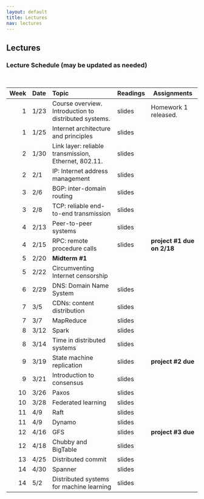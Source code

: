 ```yaml
---
layout: default
title: Lectures
nav: lectures
---
```


## Lectures

<h3 id="toc_2">Lecture Schedule (may be updated as needed)</h3>
<br>
<table>
<thead>
<tr>
<th align="right">Week</th>
<th align="left">Date</th>
<th align="left">Topic</th>
<th>Readings</th>
<th>Assignments</th>
</tr>
</thead>
<tbody>

<tr>
<td align="right">1</td>
<td align="left">1/23</td>
<td align="left">Course overview.  Introduction to distributed systems.</td>
<td>slides</td>
<td>Homework 1 released.</td>
</tr>

<tr>
<td align="right">1</td>
<td align="left">1/25</td>
<td align="left">Internet architecture and principles</td>
<td>slides</td>
<td></td>
</tr>

<tr>
<td align="right">2</td>
<td align="left">1/30</td>
<td align="left">Link layer: reliable transmission, Ethernet, 802.11.</td>
<td>slides</td>
<td></td>
</tr>

<tr>
<td align="right">2</td>
<td align="left">2/1</td>
<td align="left">IP: Internet address management</td>
<td>slides</td>
<td></td>
</tr>

<tr>
<td align="right">3</td>
<td align="left">2/6</td>
<td align="left">BGP: inter-domain routing</td>
<td>slides</td>
<td></td>
</tr>

<tr>
<td align="right">3</td>
<td align="left">2/8</td>
<td align="left">TCP: reliable end-to-end transmission</td>
<td>slides</td>
<td></td>
</tr>

<tr>
<td align="right">4</td>
<td align="left">2/13</td>
<td align="left">Peer-to-peer systems</td>
<td>slides</td>
<td></td>
</tr>

<tr>
<td align="right">4</td>
<td align="left">2/15</td>
<td align="left">RPC: remote procedure calls</td>
<td>slides</td>
<td><b>project #1 due on 2/18</b></td>
</tr>

<tr>
<td align="right">5</td>
<td align="left">2/20</td>
<td align="left"><b>Midterm #1</b></td>
<td></td>
<td></td>
</tr>

<tr>
<td align="right">5</td>
<td align="left">2/22</td>
<td align="left">Circumventing Internet censorship</td>
<td></td>
<td></td>
</tr>

<tr>
<td align="right">6</td>
<td align="left">2/29</td>
<td align="left">DNS: Domain Name System</td>
<td>slides</td>
<td></td>
</tr>

<tr>
<td align="right">7</td>
<td align="left">3/5</td>
<td align="left">CDNs: content distribution</td>
<td>slides</td>
<td></td>
</tr>

<tr>
<td align="right">7</td>
<td align="left">3/7</td>
<td align="left">MapReduce</td>
<td>slides</td>
<td></td>
</tr>

<tr>
<td align="right">8</td>
<td align="left">3/12</td>
<td align="left">Spark</td>
<td>slides</td>
<td></td>
</tr>

<tr>
<td align="right">8</td>
<td align="left">3/14</td>
<td align="left">Time in distributed systems</td>
<td>slides</td>
<td></td>
</tr>

<tr>
<td align="right">9</td>
<td align="left">3/19</td>
<td align="left">State machine replication</td>
<td>slides</td>
<td><b>project #2 due</b></td>
</tr>

<tr>
<td align="right">9</td>
<td align="left">3/21</td>
<td align="left">Introduction to consensus</td>
<td>slides</td>
<td></td>
</tr>

<tr>
<td align="right">10</td>
<td align="left">3/26</td>
<td align="left">Paxos</td>
<td>slides</td>
<td></td>
</tr>

<tr>
<td align="right">10</td>
<td align="left">3/28</td>
<td align="left">Federated learning</td>
<td>slides</td>
<td></td>
</tr>

<tr>
<td align="right">11</td>
<td align="left">4/9</td>
<td align="left">Raft</td>
<td>slides</td>
<td></td>
</tr>

<tr>
<td align="right">11</td>
<td align="left">4/9</td>
<td align="left">Dynamo</td>
<td>slides</td>
<td></td>
</tr>

<tr>
<td align="right">12</td>
<td align="left">4/16</td>
<td align="left">GFS</td>
<td>slides</td>
<td><b>project #3 due</b></td>
</tr>

<tr>
<td align="right">12</td>
<td align="left">4/18</td>
<td align="left">Chubby and BigTable</td>
<td>slides</td>
<td></td>
</tr>

<tr>
<td align="right">13</td>
<td align="left">4/25</td>
<td align="left">Distributed commit</td>
<td>slides</td>
<td></td>
</tr>

<tr>
<td align="right">14</td>
<td align="left">4/30</td>
<td align="left">Spanner</td>
<td>slides</td>
<td></td>
</tr>

<tr>
<td align="right">14</td>
<td align="left">5/2</td>
<td align="left">Distributed systems for machine learning</td>
<td>slides</td>
<td></td>
</tr>

</tbody>
</table>


<!-- ---
layout: default
title: Lectures
nav: lectures
---

## Lectures

<h3 id="toc_2">Lecture Schedule (may be updated as needed)</h3>
<br>
<table>
<thead>
<tr>
<th align="right">Week</th>
<th align="left">Date</th>
<th align="left">Topic</th>
<th>Readings</th>
<th>Assignments</th>
</tr>
</thead>
<tbody>

<tr>
<td align="right">8</td>
<td align="left">3/14</td>
<td align="left">State machine replication</td>
<td><a href="{{ site.url }}/lectures/smr.pdf">slides</a></td>
<td></td>
</tr>

<tr>
<td align="right">12</td>
<td align="left">4/11</td>
<td align="left">GFS</td>
<td><a href="{{ site.url }}/lectures/gfs.pdf">slides</a></td>
<td></td>
</tr>

<tr>
<td align="right">13</td>
<td align="left">4/16</td>
<td align="left">Raft</td>
<td><a href="{{ site.url }}/lectures/raft.pdf">slides</a></td>
<td><b>project #3 due</b></td>
</tr>

<tr>
<td align="right">13</td>
<td align="left">4/18</td>
<td align="left">Chubby and Bigtable</td>
<td><a href="{{ site.url }}/lectures/bigtable.pdf">slides</a></td>
<td></td>
</tr>

<tr>
<td align="right">14</td>
<td align="left">4/23</td>
<td align="left">Distributed commit</td>
<td><a href="{{ site.url }}/lectures/distcommit.pdf">slides</a></td>
<td></td>
</tr>

<tr>
<td align="right">14</td>
<td align="left">4/25</td>
<td align="left">Spanner</td>
<td><a href="{{ site.url }}/lectures/spanner.pdf">slides</a></td>
<td></td>
</tr>

<tr>
<td align="right">15</td>
<td align="left">4/30</td>
<td align="left">Zanzibar</td>
<td>no slides</td>
<td></td>
</tr>

<tr>
<td align="right">15</td>
<td align="left">5/2</td>
<td align="left">Zookeeper -> Delos</td>
<td><a href="{{ site.url }}/lectures/zookeeper.pdf">slides</a></td>
<td></td>
</tr>

<tr>
<td align="right">16</td>
<td align="left">5/7</td>
<td align="left">Ray</td>
<td><a>slides</a></td>
<td><b>project 4 due</b></td>
</tr>

<tr>
<td align="right">17</td>
<td align="left">5/14</td>
<td align="left">Final</td>
<td></td>
<td></td>
</tr>

</tbody>
</table> -->
